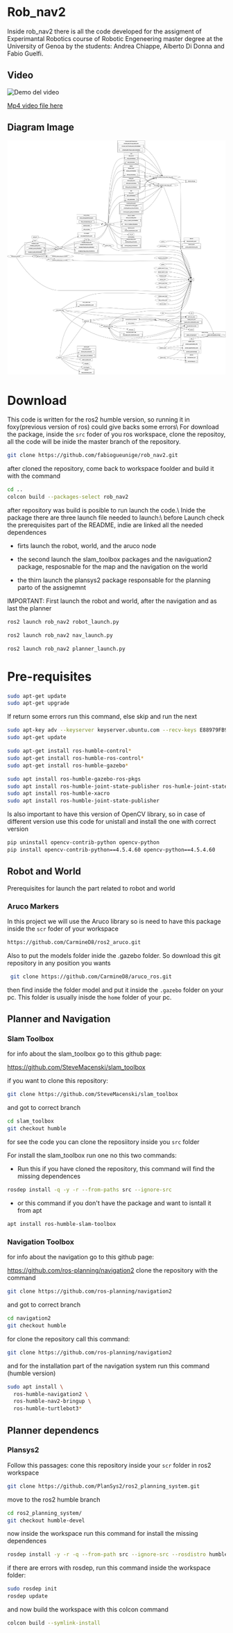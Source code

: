 # Rob_nav2
Inside rob_nav2 there is all the code developed for the assigment of Experimantal Robotics course of Robotic Engeneering master degree at the University of Genoa by the students: Andrea Chiappe, Alberto Di Donna and Fabio Guelfi.

## Video
![Demo del video](https://github.com/fabiogueunige/rob_nav2/blob/resources/gifExp.gif)  

[Mp4 video file here](https://github.com/fabiogueunige/rob_nav2/blob/resources/Experimental.mp4)

## Diagram Image
![Image of the nodes](https://github.com/fabiogueunige/rob_nav2/blob/resources/rosgraph_rob_nav2.png)  

# Download 

This code is written for the ros2 humble version, so running it in foxy(previous version of ros) could give backs some errors\\
For download the package, inside the `src` foder of you ros workspace, clone the repositoy, all the code will be inide the master branch of the repository.

 ```bash
 git clone https://github.com/fabiogueunige/rob_nav2.git
  ```

after cloned the repository, come back to workspace foolder and build it with the command

```bash
cd .. 
colcon build --packages-select rob_nav2
```

after repository was build is posible to run launch the code.\\
Inide the package there are three launch file needed to launch:\\
before Launch check the prerequisites part of the README, indie are linked all the needed dependences
- firts launch the robot, world, and the aruco node
  
- the second launch the slam_toolbox packages and the naviguation2 package, resposnable for the map and the navigation on the world
- the thirn launch the plansys2 package responsable for the planning parto of the assignemnt
  
IMPORTANT: First launch the robot and world, after the navigation and as last the planner 

```bash 
ros2 launch rob_nav2 robot_launch.py
``` 
```bash 
ros2 launch rob_nav2 nav_launch.py
``` 
```bash 
ros2 launch rob_nav2 planner_launch.py
``` 

# Pre-requisites

``` bash
sudo apt-get update
sudo apt-get upgrade
```

If return some errors run this command, else skip and run the next

```bash
sudo apt-key adv --keyserver keyserver.ubuntu.com --recv-keys E88979FB9B30ACF2
sudo apt-get update
```

```bash
sudo apt-get install ros-humble-control*
sudo apt-get install ros-humble-ros-control*
sudo apt-get install ros-humble-gazebo*
```

``` bash
sudo apt install ros-humble-gazebo-ros-pkgs
sudo apt install ros-humble-joint-state-publisher ros-humle-joint-state-publisher-gui
sudo apt install ros-humble-xacro
sudo apt install ros-humble-joint-state-publisher
```

Is also important to have this version of OpenCV library, so in case of different version use this code for unistall and install the one with correct version

``` bash
pip uninstall opencv-contrib-python opencv-python
pip install opencv-contrib-python==4.5.4.60 opencv-python==4.5.4.60
```
## Robot and World
Prerequisites for launch the part related to robot and world

### Aruco Markers
In this project we will use the Aruco library so is need to have this package inside the `scr` foder of your workspace 

``` bash
https://github.com/CarmineD8/ros2_aruco.git
``` 

Also to put the models folder inide the .gazebo folder.
So download this git repository in any position you wants
``` bash
 git clone https://github.com/CarmineD8/aruco_ros.git
```
then find inside the folder model and put it inside the `.gazebo` folder on your pc. This folder is usually inisde the `home` folder of your pc.


## Planner and Navigation

### Slam Toolbox

for info about the slam_toolbox go to this github page:

https://github.com/SteveMacenski/slam_toolbox

if you want to clone this repository:
```bash
git clone https://github.com/SteveMacenski/slam_toolbox
```
and got to correct branch 
```bash
cd slam_toolbox
git checkout humble
```

for see the code you can clone the reposiitory inside you `src` folder

For install the slam_toolbox run one no this two commands:
- Run this if you have cloned the repository, this command will find the missing dependences
```bash
rosdep install -q -y -r --from-paths src --ignore-src
```
- or this command if you don't have the package and want to isntall it from apt
```bash
apt install ros-humble-slam-toolbox
```

### Navigation Toolbox

for info about the navigation go to this github page:

https://github.com/ros-planning/navigation2
clone the repository with the command
```bash
git clone https://github.com/ros-planning/navigation2
```
and got to correct branch 
```bash
cd navigation2
git checkout humble
```
for clone the repository call this command:

``` bash
git clone https://github.com/ros-planning/navigation2
``` 

and for the installation part of the navigation system run this command (humble version)
``` bash
sudo apt install \
  ros-humble-navigation2 \
  ros-humble-nav2-bringup \
  ros-humble-turtlebot3*
```

## Planner dependencs

### Plansys2 

Follow this passages:
cone this repository inside your  `scr` folder in ros2 workspace

 ```bash
 git clone https://github.com/PlanSys2/ros2_planning_system.git
 ```
 
 move to the ros2 humble branch 
 
 ```bash
 cd ros2_planning_system/ 
 git checkout humble-devel 
 ```
 
 now inside the workspace run this command for install the missing dependences
 ```bash
 rosdep install -y -r -q --from-path src --ignore-src --rosdistro humble
 ```
 
 if there are errors with rosdep, run this command inside the workspace folder:
 ```bash
 sudo rosdep init
 rosdep update	
 ```
 and now build the workspace with this colcon command
 ```bash
 colcon build --symlink-install
 ```








